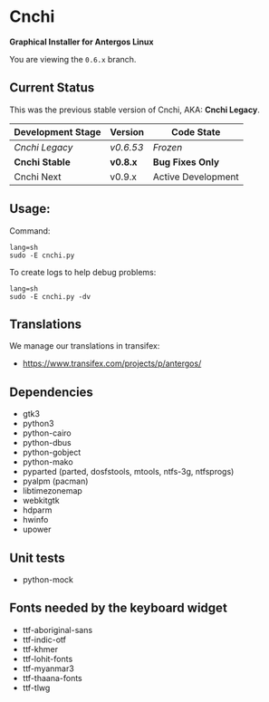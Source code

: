# Cnchi

**Graphical Installer for Antergos Linux**

You are viewing the `0.6.x` branch.

## Current Status
This was the previous stable version of Cnchi, AKA: **Cnchi Legacy**. 

|Development Stage|Version| Code State|
----------------- | -------------- | -------- |
|*Cnchi Legacy*|*v0.6.53*|*Frozen*|
|**Cnchi Stable**|**v0.8.x**|**Bug Fixes Only**|
|Cnchi Next | v0.9.x | Active Development|

## Usage:
Command:
```
lang=sh
sudo -E cnchi.py
```

To create logs to help debug problems:
```
lang=sh
sudo -E cnchi.py -dv
```

## Translations

We manage our translations in transifex:

 - https://www.transifex.com/projects/p/antergos/

## Dependencies

 - gtk3
 - python3
 - python-cairo
 - python-dbus
 - python-gobject
 - python-mako
 - pyparted (parted, dosfstools, mtools, ntfs-3g, ntfsprogs)
 - pyalpm (pacman)
 - libtimezonemap
 - webkitgtk 
 - hdparm
 - hwinfo
 - upower
 
## Unit tests
 - python-mock 

## Fonts needed by the keyboard widget
 - ttf-aboriginal-sans
 - ttf-indic-otf
 - ttf-khmer
 - ttf-lohit-fonts
 - ttf-myanmar3
 - ttf-thaana-fonts
 - ttf-tlwg

